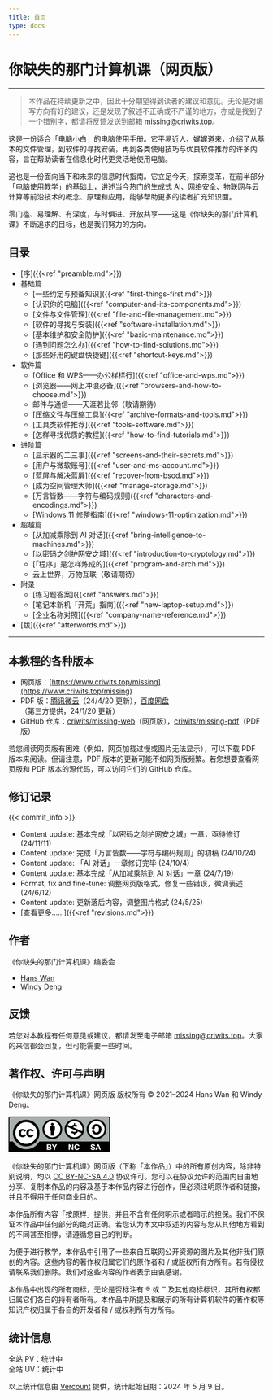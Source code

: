 ```yaml
---
title: 首页
type: docs
---
```


# 你缺失的那门计算机课（网页版）

---

> 本作品在持续更新之中，因此十分期望得到读者的建议和意见。无论是对编写方向有好的建议，还是发现了叙述不正确或不严谨的地方，亦或是找到了一个错别字，都请将反馈发送到邮箱 [missing@criwits.top](mailto:missing@criwits.top)。
> 

这是一份适合「电脑小白」的电脑使用手册。它平易近人、娓娓道来，介绍了从基本的文件管理，到软件的寻找安装，再到各类使用技巧与优良软件推荐的许多内容，旨在帮助读者在信息化时代更灵活地使用电脑。

这也是一份面向当下和未来的信息时代指南。它立足今天，探索变革，在前半部分「电脑使用教学」的基础上，讲述当今热门的生成式 AI、网络安全、物联网与云计算等前沿技术的概念、原理和应用，能够帮助更多的读者扩充知识面。

零门槛、易理解、有深度，与时俱进、开放共享——这是《你缺失的那门计算机课》不断追求的目标，也是我们努力的方向。

## 目录

- [序]({{<ref "preamble.md">}})
- 基础篇
  - [一些约定与预备知识]({{<ref "first-things-first.md">}})
  - [认识你的电脑]({{<ref "computer-and-its-components.md">}})
  - [文件与文件管理]({{<ref "file-and-file-management.md">}})
  - [软件的寻找与安装]({{<ref "software-installation.md">}})
  - [基本维护和安全防护]({{<ref "basic-maintenance.md">}})
  - [遇到问题怎么办]({{<ref "how-to-find-solutions.md">}})
  - [那些好用的键盘快捷键]({{<ref "shortcut-keys.md">}})
- 软件篇
  - [Office 和 WPS——办公样样行]({{<ref "office-and-wps.md">}})
  - [浏览器——网上冲浪必备]({{<ref "browsers-and-how-to-choose.md">}})
  - 邮件与通信——天涯若比邻（敬请期待）
  - [压缩文件与压缩工具]({{<ref "archive-formats-and-tools.md">}})
  - [工具类软件推荐]({{<ref "tools-software.md">}})
  - [怎样寻找优质的教程]({{<ref "how-to-find-tutorials.md">}})
- 进阶篇
  - [显示器的二三事]({{<ref "screens-and-their-secrets.md">}})
  - [用户与微软账号]({{<ref "user-and-ms-account.md">}})
  - [蓝屏与解决蓝屏]({{<ref "recover-from-bsod.md">}})
  - [成为空间管理大师]({{<ref "manage-storage.md">}})
  - [万言皆数——字符与编码规则]({{<ref "characters-and-encodings.md">}})
  - [Windows 11 修整指南]({{<ref "windows-11-optimization.md">}})
- 超越篇
  - [从加减乘除到 AI 对话]({{<ref "bring-intelligence-to-machines.md">}})
  - [以密码之剑护网安之城]({{<ref "introduction-to-cryptology.md">}})
  - [「程序」是怎样炼成的]({{<ref "program-and-arch.md">}})
  - 云上世界，万物互联（敬请期待）
      <!-- 内容预告：云计算是这些年来的热门话题，它的出现改变了人们对「算力」的理解。本章将从大家身边的云计算应用——从云盘到云游戏，从云办公到云开发，从云存储到云计算——开始讲起，展望云计算的未来发展方向。 -->
- 附录
  - [练习题答案]({{<ref "answers.md">}})
  - [笔记本新机「开荒」指南]({{<ref "new-laptop-setup.md">}})
  - [企业名称对照]({{<ref "company-name-reference.md">}})
- [跋]({{<ref "afterwords.md">}})

---

## 本教程的各种版本

- 网页版：[https://www.criwits.top/missing](https://www.criwits.top/missing)
- PDF 版：[腾讯微云](https://share.weiyun.com/CSJSKtl2)（24/4/20 更新），[百度网盘](https://pan.baidu.com/s/1Ud2v8wupC_10L6Rz4QoHYw?pwd=YSQD)（第三方提供，24/1/20 更新）
- GitHub 仓库：[criwits/missing-web](https://github.com/criwits/missing-web/)（网页版），[criwits/missing-pdf](https://github.com/criwits/missing-pdf/)（PDF 版）

若您阅读网页版有困难（例如，网页加载过慢或图片无法显示），可以下载 PDF 版本来阅读。但请注意，PDF 版本的更新可能不如网页版频繁。若您想要查看网页版和 PDF 版本的源代码，可以访问它们的 GitHub 仓库。

## 修订记录

{{< commit_info >}}

- Content update: 基本完成「以密码之剑护网安之城」一章，亟待修订 (24/11/11)
- Content update: 完成「万言皆数——字符与编码规则」的初稿 (24/10/24)
- Content update: 「AI 对话」一章修订完毕 (24/10/4)
- Content update: 基本完成「从加减乘除到 AI 对话」一章 (24/7/19)
- Format, fix and fine-tune: 调整网页版格式，修复一些错误，微调表述 (24/6/12)
- Content update: 更新落后内容，调整图片格式 (24/5/25)
- [查看更多……]({{<ref "revisions.md">}})

## 作者

《你缺失的那门计算机课》编委会：

- [Hans Wan](https://criwits.top/about)
- [Windy Deng](https://github.com/Wenti-D)

## 反馈

若您对本教程有任何意见或建议，都请发至电子邮箱 [missing@criwits.top](mailto:missing@criwits.top)。大家的来信都会回复，但可能需要一些时间。

## 著作权、许可与声明

《你缺失的那门计算机课》网页版 版权所有 © 2021–2024 Hans Wan 和 Windy Deng。

![CC BY-NC-SA](misc/CC_logo.png#floatright)

《你缺失的那门计算机课》网页版（下称「本作品」）中的所有原创内容，除非特别说明，均以 [CC BY-NC-SA 4.0](https://creativecommons.org/licenses/by-nc-sa/4.0/deed.zh) 协议许可。您可以在协议允许的范围内自由地分享、复制本作品的内容及基于本作品内容进行创作，但必须注明原作者和链接，并且不得用于任何商业目的。

本作品所有内容「按原样」提供，并且不含有任何明示或者暗示的担保。我们不保证本作品中任何部分的绝对正确。若您认为本文中叙述的内容与您从其他地方看到的不同甚至相悖，请遵循您自己的判断。

为便于进行教学，本作品中引用了一些来自互联网公开资源的图片及其他非我们原创的内容。这些内容的著作权归属它们的原作者和 / 或版权所有方所有。若有侵权请联系我们删除。我们对这些内容的作者表示由衷感谢。

本作品中出现的所有商标，无论是否标注有 ® 或 ™ 及其他商标标识，其所有权都归属它们各自的持有者所有。本作品中所提及和展示的所有计算机软件的著作权等知识产权归属于各自的开发者和 / 或权利所有方所有。

## 统计信息

全站 PV：<span id="busuanzi_value_site_pv">统计中</span><br>
全站 UV：<span id="busuanzi_value_site_uv">统计中</span><br>

以上统计信息由 <a href="https://cn.vercount.one/" target="_blank">Vercount</a> 提供，统计起始日期：2024 年 5 月 9 日。
